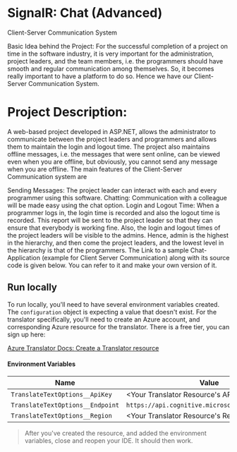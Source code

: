 ﻿# SignalR: Chat (Advanced)

Client-Server Communication System

Basic Idea behind the Project: For the successful completion of a project on time in the software industry, it is very important for the administration, project leaders, and the team members, i.e. the programmers should have smooth and regular communication among themselves. So, it becomes really important to have a platform to do so. Hence we have our Client-Server Communication System.

# Project Description:
A web-based project developed in ASP.NET, allows the administrator to communicate between the project leaders and programmers and allows them to maintain the login and logout time. The project also maintains offline messages, i.e. the messages that were sent online, can be viewed even when you are offline, but obviously, you cannot send any message when you are offline. The main features of the Client-Server Communication system are

Sending Messages: The project leader can interact with each and every programmer using this software.
Chatting: Communication with a colleague will be made easy using the chat option.
Login and Logout Time: When a programmer logs in, the login time is recorded and also the logout time is recorded. This report will be sent to the project leader so that they can ensure that everybody is working fine. Also, the login and logout times of the project leaders will be visible to the admins. 
Hence, admin is the highest in the hierarchy, and then come the project leaders, and the lowest level in the hierarchy is that of the programmers.
The Link to a sample Chat-Application (example for Client Server Communication) along with its source code is given below. You can refer to it and make your own version of it.


## Run locally

To run locally, you'll need to have several environment variables created. The `configuration` object is expecting a value that doesn't exist. For the translator specifically, you'll need to create an Azure account, and corresponding Azure resource for the translator. There is a free tier, you can sign up here:

[Azure Translator Docs: Create a Translator resource](https://docs.microsoft.com/azure/cognitive-services/translator/translator-how-to-signup?wt.mc_id=dapine)

#### Environment Variables

| Name | Value |
|------|-------|
| `TranslateTextOptions__ApiKey` | <Your Translator Resource's API key> |
| `TranslateTextOptions__Endpoint` | `https://api.cognitive.microsofttranslator.com/` |
| `TranslateTextOptions__Region` | <Your Translator Resource's Region> |

> After you've created the resource, and added the environment variables, close and reopen your IDE. It should then work.

